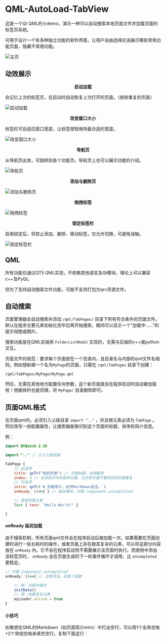 # QML-AutoLoad-TabView

这是一个Qt QML的小demo，演示一种可以自动搜索本地页面文件并加载页面的标签页系统。

可用于设计一个有多种独立功能的软件界面，让用户自由选择应该展示哪些常用功能页面，隐藏不常用功能。

![主页](README_Images/导航页1.png)
## 动效展示

**<center>启动加载</center>**

会记忆上次的标签页，在启动时自动恢复上次打开的页面。（排除重复的页面）

![启动加载](README_Images/启动加载.gif)

**<center>改变窗口大小</center>**

标签栏可自适应窗口宽度，让标签按钮保持最合适的宽度。

![改变窗口大小](README_Images/改变窗口大小.gif)

**<center>导航页</center>**

从导航页出发，可跳转到各个功能页。导航页上也可以展示功能的介绍。

![导航页](README_Images/导航页2.png)

**<center>添加与删除页</center>**

![添加与删除页](README_Images/添加与删除页.gif)

**<center>拖拽标签</center>**

![拖拽标签](README_Images/拖拽标签.gif)

**<center>锁定标签栏</center>**

启用锁定后，将禁止添加、删除、移动标签，仅允许切换，可避免误触。

![锁定标签栏](README_Images/锁定标签栏.gif)

## QML

所有功能仅通过QT5 QML实现，不依赖其他语言及Qt模块，理论上可以兼容c++及PyQt。

但为了支持自动搜索文件功能，可能不支持打包为qrc资源文件。

## 自动搜索

页面管理器会自动搜索并添加 `/qml/TabPages/` 目录下所有符合条件的页面文件。默认在程序主要元素初始化完毕后再开始搜索，期间可以显示一个“加载中……”的提示视图或图片。

搜索功能是在QML前端用 `FolderListModel` 实现的，无需与后端的c++或python交互。

页面文件的规范：要求每个页面放在一个目录内，且目录名与内部的qml文件名相同。例如想新建一个名为`MyPage`的页面，只需在 `/qml/TabPages` 目录下创建：

`/qml/TabPages/MyPage/MyPage.qml`

然后，无需在其他地方配置任何参数，这个新页面就会在程序启动时自动被加载啦！想删除时也是同理，将 `MyPage/` 目录删除即可。



## 页面QML格式

在页面qml内，必须引入父级目录 `import ".."` ，并且根元素必须为 `TabPage` 。然后改写一些配置属性，让搜索器能够识别这个页面的标题、排序和简介信息。

例：
```qml
import QtQuick 2.15

import ".." // 引入父级目录

TabPage {
    // 必选项
    title: qsTr("我的页面") // 页面标题，支持翻译
    index: 3 // 在导航页中的排序位置，允许但尽量不要和别的页面重复
    // 可选项
    intro: qsTr(`# 页面简介，支持MarkDown语法。`)
    onReady: ()=>{ } // 启动事件，代替 Component.onCompleted

    // 其他页面元素
    Text { text: "Hello World!" }

}
```

#### onReady 延迟加载

由于搜索机制，所有页面qml文件会在程序启动后被加载一次。如果需要在页面创建时进行一些长耗时的操作，或者页面上存在极其复杂的元素，可以将这部分内容放在 `onReady` 内。它不会在程序启动但不需要展示该页面时执行。而使用中添加该标签页时， `onReady` 会在页面生成的下一轮事件循环才调用，比 `onCompleted` 更稳定。

```qml
// 代替 Component.onCompleted
onReady: ()=>{ // 注意写法，这是个函数

    // 例：长耗时操作
    initData()
    // 例：加载复杂元素
    myLoader.active = true
}
```

#### 小技巧

如果想在QML的Markdown（如页面简介intro）中打出空行，可以用1个全角空格+2个常规空格来填充空行。复制下面这行：
```
　  
```